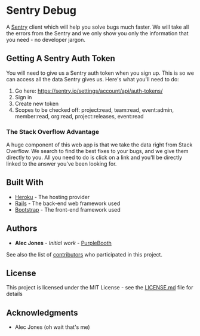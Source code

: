 # Sentry Debug

A [Sentry](https://sentry.io/welcome/) client which will help you solve bugs much faster. We will take all the errors from the Sentry and we only show you only the information that you need - no developer jargon.

## Getting A Sentry Auth Token

You will need to give us a Sentry auth token when you sign up. This is so we can access all the data Sentry gives us. Here's what you'll need to do:
1. Go here: https://sentry.io/settings/account/api/auth-tokens/
2. Sign in
3. Create new token
4. Scopes to be checked off: project:read, team:read, event:admin, member:read, org:read, project:releases, event:read

### The Stack Overflow Advantage

A huge component of this web app is that we take the data right from Stack Overflow. We search to find the best fixes to your bugs, and we give them directly to you. All you need to do is click on a link and you'll be directly linked to the answer you've been looking for.

## Built With

* [Heroku](https://www.heroku.com/) - The hosting provider
* [Rails](https://rubyonrails.org/) - The back-end web framework used
* [Bootstrap](http://getbootstrap.com/) - The front-end framework used

## Authors

* **Alec Jones** - *Initial work* - [PurpleBooth](https://github.com/PurpleBooth)

See also the list of [contributors](https://github.com/your/project/contributors) who participated in this project.

## License

This project is licensed under the MIT License - see the [LICENSE.md](LICENSE.md) file for details

## Acknowledgments

* Alec Jones (oh wait that's me)
